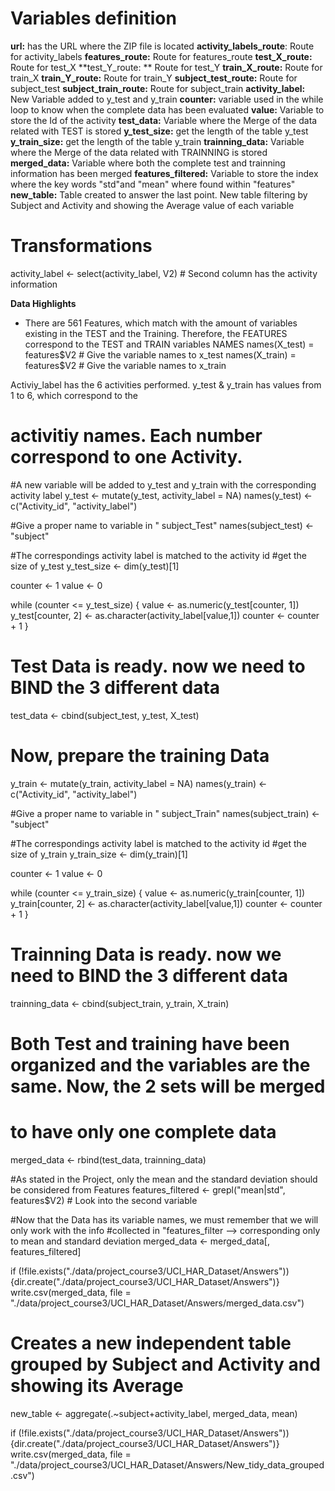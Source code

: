 # Variables definition

**url:** has the URL where the ZIP file is located
**activity_labels_route**: Route for activity_labels
**features_route:** Route for features_route
**test_X_route:** Route for test_X
**test_Y_route: ** Route for test_Y
**train_X_route:** Route for train_X
**train_Y_route:** Route for train_Y
**subject_test_route:** Route for subject_test
**subject_train_route:** Route for subject_train
**activity_label:** New Variable added to y_test and y_train
**counter:** variable used in the while loop to know when the complete data has been evaluated
**value:** Variable to store the Id of the activity
**test_data:** Variable where the Merge of the data related with TEST is stored
**y_test_size:** get the length of the table y_test
**y_train_size:** get the length of the table y_train
**trainning_data:** Variable where the Merge of the data related with TRAINNING is stored
**merged_data:** Variable where both the complete test and trainning information has been merged
**features_filtered:** Variable to store the index where the key words "std"and "mean" where found within "features"
**new_table:** Table created to answer the last point. New table filtering by Subject and Activity and showing the Average value of each variable

# Transformations
activity_label <- select(activity_label, V2) # Second column has the activity information

**Data Highlights**
* There are 561 Features, which match with the amount of variables existing in the TEST and the Training.
Therefore, the FEATURES correspond to the TEST and TRAIN variables NAMES
names(X_test) = features$V2 # Give the variable names to x_test
names(X_train) = features$V2 # Give the variable names to x_train

Activiy_label has the 6 activities performed. y_test & y_train has values from 1 to 6, which correspond to the
# activitiy names. Each number correspond to one Activity.
#A new variable will be added to y_test and y_train with the corresponding activity label
y_test <- mutate(y_test, activity_label = NA)
names(y_test) <- c("Activity_id", "activity_label")

#Give a proper name to variable in " subject_Test"
names(subject_test) <- "subject"

#The correspondings activity label is matched to the activity id
#get the size of y_test
y_test_size <- dim(y_test)[1]

counter <- 1
value <- 0

while (counter <= y_test_size) {
        value <- as.numeric(y_test[counter, 1])
        y_test[counter, 2] <- as.character(activity_label[value,1])
        counter <- counter + 1
}

# Test Data is ready.  now we need to BIND the 3 different data
test_data <- cbind(subject_test, y_test, X_test)

# Now, prepare the training Data
y_train <- mutate(y_train, activity_label = NA)
names(y_train) <- c("Activity_id", "activity_label")

#Give a proper name to variable in " subject_Train"
names(subject_train) <- "subject"

#The correspondings activity label is matched to the activity id
#get the size of y_train
y_train_size <- dim(y_train)[1]

counter <- 1
value <- 0

while (counter <= y_train_size) {
        value <- as.numeric(y_train[counter, 1])
        y_train[counter, 2] <- as.character(activity_label[value,1])
        counter <- counter + 1
}

# Trainning Data is ready.  now we need to BIND the 3 different data
trainning_data <- cbind(subject_train, y_train, X_train)

# Both Test and training have been organized and the variables are the same. Now, the 2 sets will be merged
# to have only one complete data

merged_data <- rbind(test_data, trainning_data)

#As stated in the Project, only the mean and the standard deviation should be considered from Features
features_filtered <- grepl("mean|std", features$V2) # Look into the second variable

#Now that the Data has its variable names, we must remember that we will only work with the info
#collected in "features_filter --> corresponding only to mean and standard deviation
merged_data <- merged_data[, features_filtered]

if (!file.exists("./data/project_course3/UCI_HAR_Dataset/Answers")) {dir.create("./data/project_course3/UCI_HAR_Dataset/Answers")}
write.csv(merged_data, file = "./data/project_course3/UCI_HAR_Dataset/Answers/merged_data.csv")

# Creates a new independent table grouped by Subject and Activity and showing its Average

new_table <- aggregate(.~subject+activity_label, merged_data, mean)

if (!file.exists("./data/project_course3/UCI_HAR_Dataset/Answers")) {dir.create("./data/project_course3/UCI_HAR_Dataset/Answers")}
write.csv(merged_data, file = "./data/project_course3/UCI_HAR_Dataset/Answers/New_tidy_data_grouped.csv")


